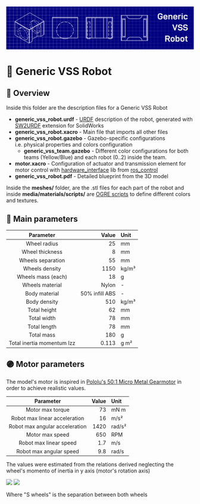 ![Capa](../docs/banner_urdf.png)

# 📏 Generic VSS Robot

## 📂 Overview

Inside this folder are the description files for a Generic VSS Robot

- **generic\_vss\_robot.urdf** - [URDF](http://wiki.ros.org/urdf) description of the robot, generated with [SW2URDF](http://wiki.ros.org/sw_urdf_exporter) extension for SolidWorks
- **generic\_vss\_robot.xacro** - Main file that imports all other files
- **generic\_vss\_robot.gazebo** - Gazebo-specific configurations i.e. physical properties and colors configuration
  - **generic\_vss\_team.gazebo** - Different color configurations for both teams (Yellow/Blue) and each robot (0..2) inside the team.
- **motor.xacro** - Configuration of actuator and transmission element for motor control with [hardware\_interface](http://wiki.ros.org/ros_control#Hardware_Interfaces) lib from [ros\_control](http://wiki.ros.org/ros_control)
- **generic_vss_robot.pdf** - Detailed blueprint from the 3D model

Inside the **meshes/** folder, are the .stl files for each part of the robot and inside **media/materials/scripts/** are [OGRE scripts](http://wiki.ogre3d.org/Materials) to define different colors and textures.

## 📜 Main parameters

|         Parameter          |          Value | Unit  |
| :------------------------: | -------------: | :---- |
|        Wheel radius        |             25 | mm    |
|      Wheel thickness       |              8 | mm    |
|     Wheels separation      |             55 | mm    |
|       Wheels density       |           1150 | kg/m³ |
|     Wheels mass (each)     |             18 | g     |
|      Wheels material       |          Nylon | \-    |
|       Body material        | 50% infill ABS | \-    |
|        Body density        |            510 | kg/m³ |
|        Total height        |             62 | mm    |
|        Total width         |             78 | mm    |
|        Total length        |             78 | mm    |
|         Total mass         |            180 | g     |
| Total inertia momentum Izz |          0.113 | g m²  |

## 🟣 Motor parameters

The model's motor is inspired in [Pololu's 50:1 Micro Metal Gearmotor](https://www.pololu.com/product/3073) in order to achieve realistic values.

|           Parameter            | Value | Unit   |
| :----------------------------: | ----: | :----- |
|        Motor max torque        |    73 | mN m   |
| Robot max linear acceleration  |    16 | m/s²   |
| Robot max angular acceleration |  1420 | rad/s² |
|        Motor max speed         |   650 | RPM    |
|     Robot max linear speed     |   1.7 | m/s    |
|    Robot max angular speed     |   9.8 | rad/s  |

The values were estimated from the relations derived neglecting the wheel's momento of inertia in y axis (motor's rotation axis)

<img src="https://render.githubusercontent.com/render/math?math=\ddot{x} m=T/R_{wheel}">
<img src="https://render.githubusercontent.com/render/math?math=\dot{\omega} I_{zz}=T S_{wheels}/2 R_{wheel}">

Where "S wheels" is the separation between both wheels
